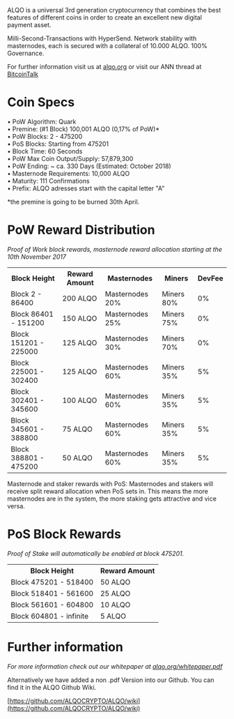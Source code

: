ALQO is a universal 3rd generation cryptocurrency that combines the best features of different coins
in order to create an excellent new digital payment asset.

Milli-Second-Transactions with HyperSend.
Network stability with masternodes, each is secured with a collateral of 10.000 ALQO. 100% Governance.

For further information visit us at [alqo.org](https://alqo.org/) or visit our ANN thread at [BitcoinTalk](https://bitcointalk.org/index.php?topic=2343884.0)

# Coin Specs

• PoW Algorithm: Quark  
• Premine: (#1 Block) 100,001 ALQO (0,17% of PoW)*  
• PoW Blocks: 2 - 475200  
• PoS Blocks: Starting from 475201  
• Block Time: 60 Seconds  
• PoW Max Coin Output/Supply: 57,879,300  
• PoW Ending: ~ ca. 330 Days (Estimated: October 2018)  
• Masternode Requirements: 10,000 ALQO  
• Maturity: 111 Confirmations  
• Prefix: ALQO adresses start with the capital letter "A"   

*the premine is going to be burned 30th April.

# PoW Reward Distribution

_Proof of Work block rewards, masternode reward allocation starting at the 10th November 2017_
<table>
  <tr><th>Block Height</th><th>Reward Amount</th><th>Masternodes</th><th>Miners</th><th>DevFee</th></tr>
  <tr><td>Block 2 - 86400</td><td>200 ALQO</td><td>   Masternodes 20%</td><td>Miners 80%</td><td>0%</td></tr>
<tr><td>Block 86401 - 151200</td><td>150 ALQO</td><td>  Masternodes 25%</td><td>Miners 75%</td><td>0%</td></tr>
<tr><td>Block 151201 - 225000</td><td>125 ALQO</td><td>  Masternodes 30%</td><td>Miners 70%</td><td>0%</td></tr>
<tr><td>Block 225001 - 302400</td><td>125 ALQO</td><td>  Masternodes 60%</td><td>Miners 35%</td><td>5%</td></tr>
<tr><td>Block 302401 - 345600</td><td>100 ALQO</td><td>   Masternodes 60%</td><td>Miners 35%</td><td>5%</td></tr>
<tr><td>Block 345601 - 388800</td><td>75 ALQO</td><td>      Masternodes 60%</td><td>Miners 35%</td><td>5%</td></tr>
<tr><td>Block 388801 - 475200</td><td>50 ALQO</td><td>      Masternodes 60%</td><td>Miners 35%</td><td>5%</td></tr>
</table>

Masternode and staker rewards with PoS:
Masternodes and stakers will receive split reward allocation when PoS sets in.
This means the more masternodes are in the system, the more staking gets attractive and vice versa.

# PoS Block Rewards

_Proof of Stake will automatically be enabled at block 475201._
<table>
<tr><th>Block Height</th><th>Reward Amount</th>                  
<tr><td>Block 475201 - 518400</td><td>50 ALQO</td></tr>
<tr><td>Block 518401 - 561600</td><td>25 ALQO</td></tr>
<tr><td>Block 561601 - 604800</td><td>10 ALQO</td></tr>
<tr><td>Block 604801 - infinite</td><td>5 ALQO</td></tr>
</table>


# Further information

_For more information check out our whitepaper at [alqo.org/whitepaper.pdf](https://alqo.org/whitepaper.pdf)_


Alternatively we have added a non .pdf Version into our Github. You can find it in the ALQO Github Wiki.

[https://github.com/ALQOCRYPTO/ALQO/wiki](https://github.com/ALQOCRYPTO/ALQO/wiki)

